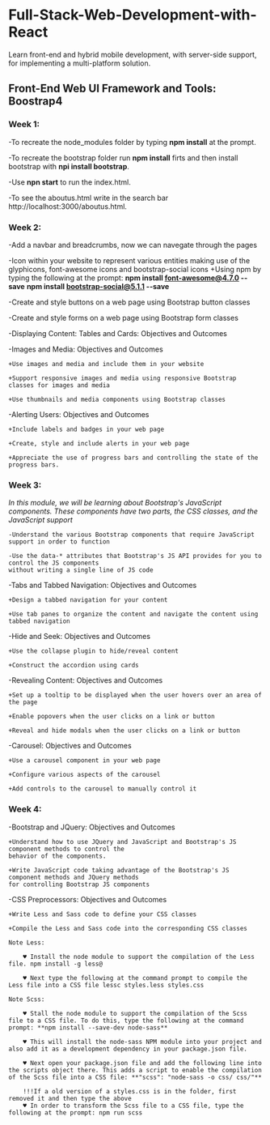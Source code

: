 # Full-Stack-Web-Development-with-React
Learn front-end and hybrid mobile development, with server-side support, for implementing a multi-platform solution.

## Front-End Web UI Framework and Tools: Boostrap4
### Week 1:
-To recreate the node_modules folder by typing **npm install** at the prompt.

-To recreate the bootstrap folder run **npm install** firts and then install bootstrap with **npi install bootstrap**.

-Use **npn start** to run the index.html.

-To see the aboutus.html write in the search bar http://localhost:3000/aboutus.html.
### Week 2:
-Add a navbar and breadcrumbs, now we can navegate through the pages 

-Icon within your website to represent various entities making use of the glyphicons, font-awesome icons and bootstrap-social icons
    +Using npm by typing the following at the prompt:
        **npm install font-awesome@4.7.0 --save**
        **npm install bootstrap-social@5.1.1 --save**

-Create and style buttons on a web page using Bootstrap button classes

-Create and style forms on a web page using Bootstrap form classes

-Displaying Content: Tables and Cards: Objectives and Outcomes

-Images and Media: Objectives and Outcomes

    +Use images and media and include them in your website

    +Support responsive images and media using responsive Bootstrap classes for images and media

    +Use thumbnails and media components using Bootstrap classes

-Alerting Users: Objectives and Outcomes

    +Include labels and badges in your web page
    
    +Create, style and include alerts in your web page
    
    +Appreciate the use of progress bars and controlling the state of the progress bars.

### Week 3:
*In this module, we will be learning about Bootstrap's JavaScript components. These components have two parts, the CSS classes, and the JavaScript support*

    -Understand the various Bootstrap components that require JavaScript support in order to function

    -Use the data-* attributes that Bootstrap's JS API provides for you to control the JS components 
    without writing a single line of JS code

-Tabs and Tabbed Navigation: Objectives and Outcomes

    +Design a tabbed navigation for your content
    
    +Use tab panes to organize the content and navigate the content using tabbed navigation

-Hide and Seek: Objectives and Outcomes

    +Use the collapse plugin to hide/reveal content

    +Construct the accordion using cards

-Revealing Content: Objectives and Outcomes

    +Set up a tooltip to be displayed when the user hovers over an area of the page
    
    +Enable popovers when the user clicks on a link or button
    
    +Reveal and hide modals when the user clicks on a link or button

-Carousel: Objectives and Outcomes

    +Use a carousel component in your web page

    +Configure various aspects of the carousel

    +Add controls to the carousel to manually control it

### Week 4:
-Bootstrap and JQuery: Objectives and Outcomes

    +Understand how to use JQuery and JavaScript and Bootstrap's JS component methods to control the 
    behavior of the components.

    +Write JavaScript code taking advantage of the Bootstrap's JS component methods and JQuery methods 
    for controlling Bootstrap JS components

-CSS Preprocessors: Objectives and Outcomes

    +Write Less and Sass code to define your CSS classes
    
    +Compile the Less and Sass code into the corresponding CSS classes

    Note Less: 

        ♥ Install the node module to support the compilation of the Less file. npm install -g less@    

        ♥ Next type the following at the command prompt to compile the Less file into a CSS file lessc styles.less styles.css

    Note Scss:

        ♥ Stall the node module to support the compilation of the Scss file to a CSS file. To do this, type the following at the command prompt: **npm install --save-dev node-sass**

        ♥ This will install the node-sass NPM module into your project and also add it as a development dependency in your package.json file.

        ♥ Next open your package.json file and add the following line into the scripts object there. This adds a script to enable the compilation of the Scss file into a CSS file: **"scss": "node-sass -o css/ css/"**

        !!!If a old version of a styles.css is in the folder, first removed it and then type the above
        ♥ In order to transform the Scss file to a CSS file, type the following at the prompt: npm run scss

         